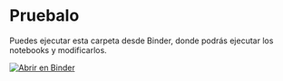 # Pruebalo 

Puedes ejecutar esta carpeta desde Binder, donde podrás ejecutar los notebooks y modificarlos.

[![Abrir en Binder](https://mybinder.org/badge_logo.svg)](https://mybinder.org/v2/gh/hackingsecurity/Python_Data_Science_ML_DL/main)

